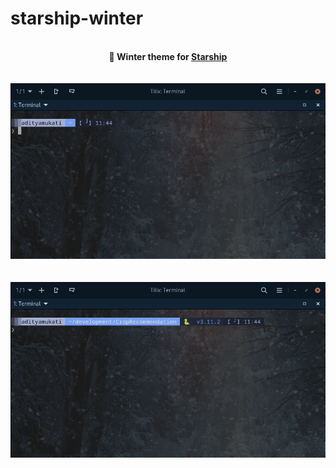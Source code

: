 #  starship-winter

<div align="center">
    <br>
    <b>🎨 Winter theme for <a href="https://starship.rs/">Starship</a></b>
    <br>
    <br>
    <br>
    <img src="screenshots/screenshot1.png" />
    <br>
    <br>
    <br>
    <img src="screenshots/screenshot2.png" />
</div>
